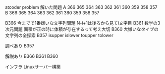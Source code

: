 atcoder problem
解いた問題
A 366 365 364 363 362 361 360 359 358 357
B 366 365 364 363 362 361 360 359 358 357

B366 今までで1番嫌いな文字列問題 N-i+1は後ろから見てi文字目
B361 数学の3次元問題 面積が正の時に体積が存在するって考え大切
B360 大嫌いなタイプの文字列の全探索
B357 isupper islower toupper tolower <cctype>


調べあり
B357

解説あり
B366 B361 B360 

インフラ
Linuxサーバー構築
